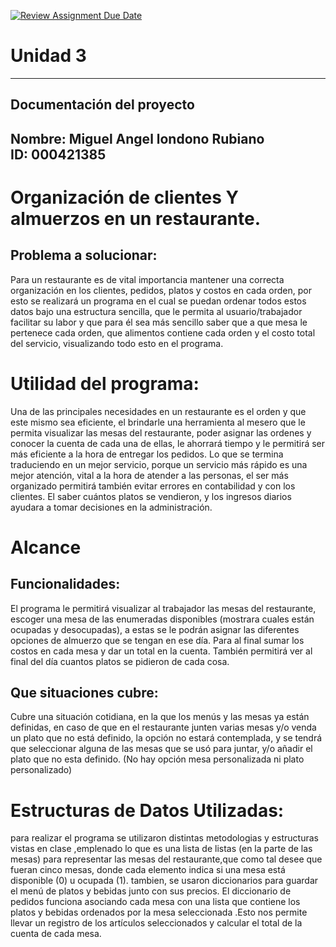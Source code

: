 [![Review Assignment Due Date](https://classroom.github.com/assets/deadline-readme-button-22041afd0340ce965d47ae6ef1cefeee28c7c493a6346c4f15d667ab976d596c.svg)](https://classroom.github.com/a/PehQeuqy)
# Unidad 3
---
## Documentación del proyecto
Nombre: Miguel Angel londono Rubiano  
ID:  000421385
---
# Organización de clientes Y almuerzos en un restaurante.

## Problema a solucionar:
Para un restaurante es de vital importancia mantener una correcta organización en los clientes, pedidos, platos y costos en cada orden, por esto se realizará un programa en el cual se puedan ordenar todos estos datos bajo una estructura sencilla, que le permita al usuario/trabajador facilitar su labor y que para él sea más sencillo saber que a que mesa le pertenece cada orden, que alimentos contiene cada orden y el costo total del servicio, visualizando todo esto en el programa. 
# Utilidad del programa:
Una de las principales necesidades en un restaurante es el orden y que este mismo sea eficiente, el brindarle una herramienta al mesero que le permita visualizar las mesas del restaurante, poder asignar las ordenes y conocer la cuenta de cada una de ellas, le ahorrará tiempo y le permitirá ser más eficiente a la hora de entregar los pedidos.
Lo que se termina traduciendo en un mejor servicio, porque un servicio más rápido es una mejor atención, vital a la hora de atender a las personas, el ser más organizado permitirá también evitar errores en contabilidad y con los clientes. 
El saber cuántos platos se vendieron, y los ingresos diarios ayudara a tomar decisiones en la administración. 

# Alcance
## Funcionalidades:
El programa le permitirá visualizar al trabajador las mesas del restaurante, escoger una mesa de las enumeradas disponibles (mostrara cuales están ocupadas y desocupadas), a estas se le podrán asignar las diferentes opciones de almuerzo que se tengan en ese día. Para al final sumar los costos en cada mesa y dar un total en la cuenta.
También permitirá ver al final del día cuantos platos se pidieron de cada cosa. 
## Que situaciones cubre:
Cubre una situación cotidiana, en la que los menús y las mesas ya están definidas, en caso de que en el restaurante junten varias mesas y/o venda un plato que no está definido, la opción no estará contemplada, y se tendrá que seleccionar alguna de las mesas que se usó para juntar, y/o añadir el plato que no esta definido.
(No hay opción mesa personalizada ni plato personalizado)

# Estructuras de Datos Utilizadas:
para realizar el programa se utilizaron distintas metodologias y estructuras vistas en clase ,emplenado lo que es una lista de listas (en la parte de las mesas) para representar las mesas del restaurante,que como tal desee que fueran cinco mesas, donde cada elemento indica si una mesa está disponible (0) u ocupada (1). tambien, se usaron diccionarios para guardar el menú de platos y bebidas junto con sus precios. El diccionario de pedidos funciona asociando cada mesa con una lista que contiene los platos y bebidas ordenados por la mesa seleccionada .Esto nos permite llevar un registro de los artículos seleccionados y calcular el total de la cuenta de cada mesa.
